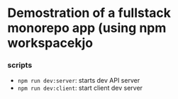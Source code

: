 # Demostration of a fullstack monorepo app (using npm workspacekjo

### scripts

- `npm run dev:server`: starts dev API server
- `npm run dev:client`: start client dev server

